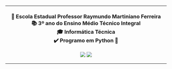 ***
<h3 align="center">
      🏫 Escola Estadual Professor Raymundo Martiniano Ferreira<br>
      📚 3º ano do Ensino Médio Técnico Integral<br>
      🎓 Informática Técnica<br>
      ✔️ Programo em Python 🐍
      <div>
      <br>
      <a href="https://www.youtube.com/channel/UCRkp0oAlOlUYju2lG4fO4JA" target="blank"><img src="https://img.shields.io/badge/YouTube-FF0000?style=for-the-badge&logo=youtube&logoColor=white" target="_blank"></a>
      <a href="https://www.instagram.com/luizmiguelrosa_mg" target="blank"><img src="https://img.shields.io/badge/Instagram-E4405F?style=for-the-badge&logo=instagram&logoColor=white" target="_blank"></a>
      </div>
</h3>

***
